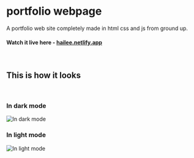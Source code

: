 # portfolio webpage

A portfolio web site completely made in html css and js from ground up.

#### Watch it live here - [hailee.netlify.app](https://hailee.netlify.app/)

<br>

## This is how it looks

<br>

### In dark mode

![In dark mode](./preview/hailee-dark.png)

### In light mode

![In light mode](./preview/hailee-light.png)
